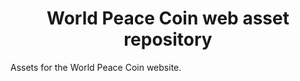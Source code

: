 <h1 align="center">
  World Peace Coin web asset repository
</h1>
<p>Assets for the World Peace Coin website.</p>
